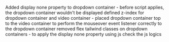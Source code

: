 Added display none property to dropdown container - before script applies, the dropdown container wouldn't be displayed 
defined z-index for dropdown container and video container - placed dropdown container top to the video container to perform the mouseover event listener correctly to the dropdown container
removed flex tailwind classes on dropdown containers - to apply the display none property using js
check the js logics
